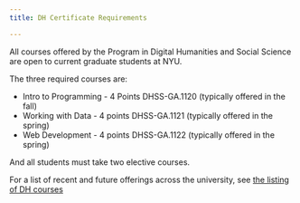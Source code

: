 ```yaml
---
title: DH Certificate Requirements

---
```


All courses offered by the Program in Digital Humanities and Social Science are open to current graduate students at NYU.

The three required courses are:

* Intro to Programming - 4 Points DHSS-GA.1120 (typically offered in the fall)
* Working with Data - 4 points DHSS-GA.1121 (typically offered in the spring)
* Web Development - 4 points DHSS-GA.1122 (typically offered in the spring)

And all students must take two elective courses. 

For a list of recent and future offerings across the university, see [the listing of DH courses](/curriculum/courses/)